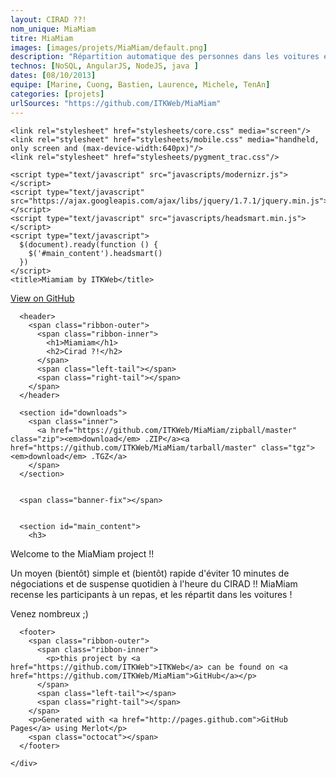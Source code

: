 ```yaml
---
layout: CIRAD ??!
nom_unique: MiaMiam
titre: MiaMiam
images: [images/projets/MiaMiam/default.png]
description: "Répartition automatique des personnes dans les voitures en direction du CIRAD"
technos: [NoSQL, AngularJS, NodeJS, java ]
dates: [08/10/2013]
equipe: [Marine, Cuong, Bastien, Laurence, Michele, TenAn]
categories: [projets]
urlSources: "https://github.com/ITKWeb/MiaMiam"
---
```

<!DOCTYPE html>
<html>
  <head>
    <meta charset='utf-8'>
    <meta http-equiv="X-UA-Compatible" content="chrome=1">
    <meta name="viewport" content="width=640" />

    <link rel="stylesheet" href="stylesheets/core.css" media="screen"/>
    <link rel="stylesheet" href="stylesheets/mobile.css" media="handheld, only screen and (max-device-width:640px)"/>
    <link rel="stylesheet" href="stylesheets/pygment_trac.css"/>

    <script type="text/javascript" src="javascripts/modernizr.js"></script>
    <script type="text/javascript" src="https://ajax.googleapis.com/ajax/libs/jquery/1.7.1/jquery.min.js"></script>
    <script type="text/javascript" src="javascripts/headsmart.min.js"></script>
    <script type="text/javascript">
      $(document).ready(function () {
        $('#main_content').headsmart()
      })
    </script>
    <title>Miamiam by ITKWeb</title>
  </head>

  <body>
    <a id="forkme_banner" href="https://github.com/ITKWeb/MiaMiam">View on GitHub</a>
    <div class="shell">

      <header>
        <span class="ribbon-outer">
          <span class="ribbon-inner">
            <h1>Miamiam</h1>
            <h2>Cirad ?!</h2>
          </span>
          <span class="left-tail"></span>
          <span class="right-tail"></span>
        </span>
      </header>

      <section id="downloads">
        <span class="inner">
          <a href="https://github.com/ITKWeb/MiaMiam/zipball/master" class="zip"><em>download</em> .ZIP</a><a href="https://github.com/ITKWeb/MiaMiam/tarball/master" class="tgz"><em>download</em> .TGZ</a>
        </span>
      </section>


      <span class="banner-fix"></span>


      <section id="main_content">
        <h3>
<a name="welcome-to-the-miamiam-project-" class="anchor" href="#welcome-to-the-miamiam-project-"><span class="octicon octicon-link"></span></a>Welcome to the MiaMiam project !!</h3>

<p>Un moyen (bientôt) simple et (bientôt) rapide d'éviter 10 minutes de négociations et de suspense quotidien à l'heure du CIRAD !! MiaMiam recense les participants à un repas, et les répartit dans les voitures !</p>

<p>Venez nombreux ;)</p>
      </section>

      <footer>
        <span class="ribbon-outer">
          <span class="ribbon-inner">
            <p>this project by <a href="https://github.com/ITKWeb">ITKWeb</a> can be found on <a href="https://github.com/ITKWeb/MiaMiam">GitHub</a></p>
          </span>
          <span class="left-tail"></span>
          <span class="right-tail"></span>
        </span>
        <p>Generated with <a href="http://pages.github.com">GitHub Pages</a> using Merlot</p>
        <span class="octocat"></span>
      </footer>

    </div>

    
  </body>
</html>
